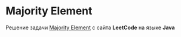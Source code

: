 # Majority Element
Решение задачи [Majority Element](https://leetcode.com/problems/majority-element/) с сайта **LeetCode** на языке **Java**
